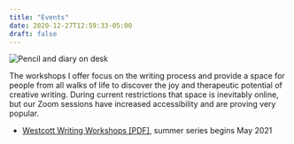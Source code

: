 ```yaml
---
title: "Events"
date: 2020-12-27T12:59:33-05:00
draft: false
---
```

![Pencil and diary on desk](/img/diary-2116244_1920.jpeg)

The workshops I offer focus on the writing process and provide a space for people from all walks of life to discover the joy and therapeutic potential of creative writing. During current restrictions that space is inevitably online, but our Zoom sessions have increased accessibility and are proving very popular.

- [Westcott Writing Workshops [PDF]](/pdf/writing-workshops-may-july-2021.pdf), summer series begins May 2021
